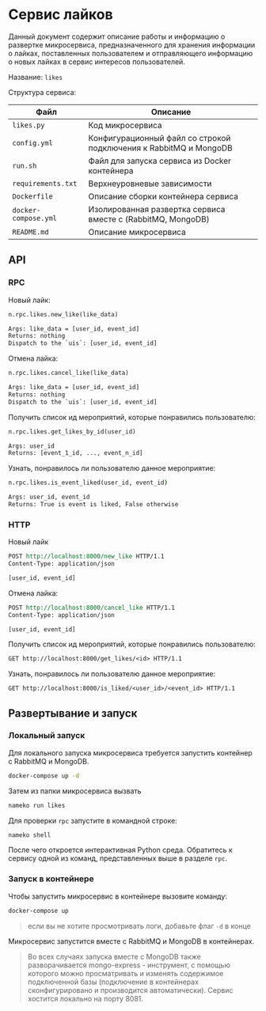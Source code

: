 # Сервис лайков

Данный документ содержит описание работы и информацию о развертке микросервиса, предназначенного для хранения информации о лайках, поставленных пользователем и отправляющего информацию о новых лайках в сервис интересов пользователей.

Название: `likes`

Структура сервиса:

| Файл                 | Описание                                                          |
| -------------------- | ----------------------------------------------------------------- |
| `likes.py`           | Код микросервиса                                                  |
| `config.yml`         | Конфигурационный файл со строкой подключения к RabbitMQ и MongoDB |
| `run.sh`             | Файл для запуска сервиса из Docker контейнера                     |
| `requirements.txt`   | Верхнеуровневые зависимости                                       |
| `Dockerfile`         | Описание сборки контейнера сервиса                                |
| `docker-compose.yml` | Изолированная развертка сервиса вместе с (RabbitMQ, MongoDB)      |
| `README.md`          | Описание микросервиса                                             |

## API

### RPC

Новый лайк:

```bat
n.rpc.likes.new_like(like_data)

Args: like_data = [user_id, event_id]
Returns: nothing
Dispatch to the `uis`: [user_id, event_id]
```

Отмена лайка:

```bat
n.rpc.likes.cancel_like(like_data)

Args: like_data = [user_id, event_id]
Returns: nothing
Dispatch to the `uis`: [user_id, event_id]
```

Получить список ид мероприятий, которые понравились пользователю:

```bat
n.rpc.likes.get_likes_by_id(user_id)

Args: user_id
Returns: [event_1_id, ..., event_n_id]
```

Узнать, понравилось ли пользователю данное мероприятие:

```bat
n.rpc.likes.is_event_liked(user_id, event_id)

Args: user_id, event_id
Returns: True is event is liked, False otherwise
```

### HTTP

Новый лайк

```rst
POST http://localhost:8000/new_like HTTP/1.1
Content-Type: application/json

[user_id, event_id]
```

Отмена лайка:

```rst
POST http://localhost:8000/cancel_like HTTP/1.1
Content-Type: application/json

[user_id, event_id]
```

Получить список ид мероприятий, которые понравились пользователю:

```rst
GET http://localhost:8000/get_likes/<id> HTTP/1.1
```

Узнать, понравилось ли пользователю данное мероприятие:

```rst
GET http://localhost:8000/is_liked/<user_id>/<event_id> HTTP/1.1
```

## Развертывание и запуск

### Локальный запуск

Для локального запуска микросервиса требуется запустить контейнер с RabbitMQ и MongoDB.

```bat
docker-compose up -d
```

Затем из папки микросервиса вызвать

```bat
nameko run likes
```

Для проверки `rpc` запустите в командной строке:

```bat
nameko shell
```

После чего откроется интерактивная Python среда. Обратитесь к сервису одной из команд, представленных выше в разделе `rpc`.

### Запуск в контейнере

Чтобы запустить микросервис в контейнере вызовите команду:

```bat
docker-compose up
```

> если вы не хотите просмотривать логи, добавьте флаг `-d` в конце

Микросервис запустится вместе с RabbitMQ и MongoDB в контейнерах.

> Во всех случаях запуска вместе с MongoDB также разворачивается mongo-express - инструмент, с помощью которого можно просматривать и изменять содержимое подключенной базы (подключение в контейнерах сконфигурировано и производится автоматически). Сервис хостится локально на порту 8081.
